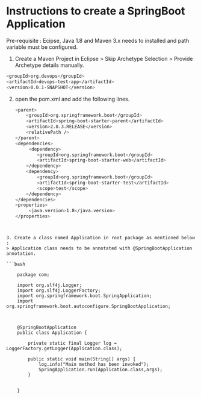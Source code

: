 # Instructions to create a SpringBoot Application

Pre-requisite : Ecipse, Java 1.8 and Maven 3.x needs to installed and path variable must be configured.

1. Create a Maven Project in Eclipse > Skip Archetype Selection > Provide Archetype details manually.
```bash
<groupId>org.devops</groupId>
<artifactId>devops-test-app</artifactId>
<version>0.0.1-SNAPSHOT</version>
 ```

2. open the pom.xml and add the following lines.
    ```bash
    <parent>
        <groupId>org.springframework.boot</groupId>
        <artifactId>spring-boot-starter-parent</artifactId>
        <version>2.0.3.RELEASE</version>
        <relativePath />
    </parent>
  	<dependencies>
		 <dependency>
		    <groupId>org.springframework.boot</groupId>
		    <artifactId>spring-boot-starter-web</artifactId>
		</dependency>
		<dependency>
		    <groupId>org.springframework.boot</groupId>
		    <artifactId>spring-boot-starter-test</artifactId>
		    <scope>test</scope>
		</dependency>
	</dependencies>
	<properties>
		 <java.version>1.8</java.version>
	</properties>
```


3. Create a class named Application in root package as mentioned below : 
> Application class needs to be annotated with @SpringBootApplication annotation.

```bash

	package com;

	import org.slf4j.Logger;
	import org.slf4j.LoggerFactory;
	import org.springframework.boot.SpringApplication;
	import org.springframework.boot.autoconfigure.SpringBootApplication;



	@SpringBootApplication
	public class Application {

		private static final Logger log = LoggerFactory.getLogger(Application.class);

		public static void main(String[] args) {
			log.info("Main method has been invoked");
			SpringApplication.run(Application.class,args);
		}


	}
```
